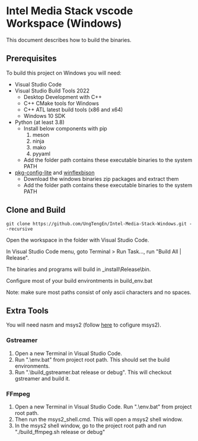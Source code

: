 # Intel Media Stack vscode Workspace (Windows)
This document describes how to build the binaries.

## Prerequisites

To build this project on Windows you will need:

- Visual Studio Code
- Visual Studio Build Tools 2022
	* Desktop Development with C++
	* C++ CMake tools for Windows
	* C++ ATL latest build tools (x86 and x64)
	* Windows 10 SDK
- Python (at least 3.8)
	* Install below components with pip
		1. meson
		2. ninja
		3. mako
		4. pyyaml
	* Add the folder path contains these executable binaries to the system PATH
- [pkg-config-lite](https://sourceforge.net/projects/pkgconfiglite/files/0.28-1) and [winflexbison](https://github.com/lexxmark/winflexbison/releases/tag/v2.5.25)
	* Download the windows binaries zip packages and extract them
	* Add the folder path contains these executable binaries to the system PATH

## Clone and Build
```
git clone https://github.com/UngTengEn/Intel-Media-Stack-Windows.git --recursive
```

Open the workspace in the folder with Visual Studio Code.

In Visual Studio Code menu, goto Terminal > Run Task..., run "Build All | Release".

The binaries and programs will build in _install\Release\bin.

Configure most of your build environtments in build_env.bat

Note: make sure most paths consist of only ascii characters and no spaces.

## Extra Tools
You will need nasm and msys2 (follow [here](https://www.youtube.com/watch?v=OIYGjzmJ2GI) to cofigure msys2).

### Gstreamer

1. Open a new Terminal in Visual Studio Code.
2. Run ".\env.bat" from project root path.  This should set the build environments.
3. Run ".\build_gstreamer.bat release or debug".  This will checkout gstreamer and build it.

### FFmpeg

1. Open a new Terminal in Visual Studio Code. Run ".\env.bat" from project root path.
2. Then run the msys2_shell.cmd.  This will open a msys2 shell window.
3. In the msys2 shell window, go to the project root path and run "./build_ffmpeg.sh release or debug"

